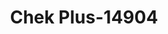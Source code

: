 ---
f_zip-code: 76710
f_state-code: TX
title: Chek Plus-14904
f_phone: 254-772-8888
f_city-only: Waco
f_address: 1412 North Valley Mills Drive Waco
f_location-unique-id: '14904'
slug: chek-plus-14904
updated-on: '2024-05-30T13:46:58.046Z'
created-on: '2024-05-30T13:36:59.803Z'
published-on: '2024-05-30T13:54:32.469Z'
f_city-state: cms/city/waco-tx.md
f_company: cms/company/chek-plus.md
f_state: cms/state/texas.md
layout: '[payday-loan].html'
tags: payday-loan
---